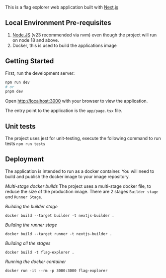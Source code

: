 This is a flag explorer web application built with [Next.js](https://nextjs.org)

## Local Environment Pre-requisites

1. [Node.JS](https://nodejs.org/en) (v23 recommended via nvm) even though the project will run on node 18 and above.
2. Docker, this is used to build the applications image

## Getting Started

First, run the development server:

```bash
npm run dev
# or
pnpm dev
```

Open [http://localhost:3000](http://localhost:3000) with your browser to view the application.

The entry point to the application is the `app/page.tsx` file.

## Unit tests
The project uses jest for unit-testing, execute the following command to run tests ```npm run tests```


## Deployment

The application is intended to run as a docker container.
You will need to build and publish the docker image to your image repository.

*Multi-stage docker builds*
The project uses a multi-stage docker file, to reduce the size of the production image.
There are 2 stages ```Builder stage``` and ```Runner Stage```.

*Building the builder stage*
```
docker build --target builder -t nextjs-builder .
```

*Building the runner stage*
```
docker build --target runner -t nextjs-builder .
```

*Building all the stages*
```
docker build -t flag-explorer .
```

*Running the docker container*
```
docker run -it --rm -p 3000:3000 flag-explorer
```